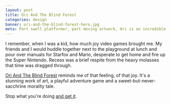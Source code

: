 ```yaml
---
layout: post
title: Ori And The Blind Forest
categories: design
banner: ori-and-the-blind-forest-hero.jpg
meta: Part swell platformer, part moving artwork, Ori is an incredible video game.
---
```


I remember, when I was a kid, how much joy video games brought me. My friends and I would huddle together next to the playground at lunch and pour over manuals for Starfox and Mario, desperate to get home and fire up the Super Nintendo. Recess was a brief respite from the heavy molasses that time was dragged through.

[Ori And The Blind Forest][ori] reminds me of that feeling, of that joy. It's a stunning work of art, a playful adventure game and a sweet-but-never-sacchrine morality tale.

Stop what you're doing [and get it][steam].

[ori]: http://google.com/
[steam]: http://store.steampowered.com/app/261570/